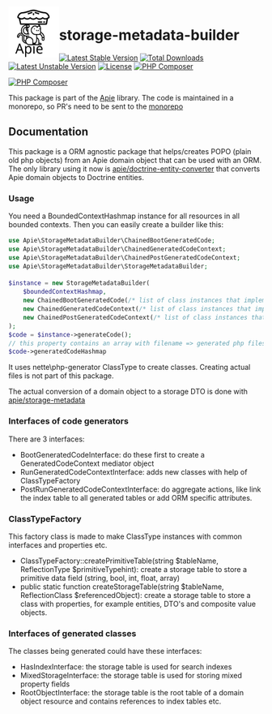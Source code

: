 <img src="https://raw.githubusercontent.com/apie-lib/apie-lib-monorepo/main/docs/apie-logo.svg" width="100px" align="left" />
<h1>storage-metadata-builder</h1>






 [![Latest Stable Version](https://poser.pugx.org/apie/storage-metadata-builder/v)](https://packagist.org/packages/apie/storage-metadata-builder) [![Total Downloads](https://poser.pugx.org/apie/storage-metadata-builder/downloads)](https://packagist.org/packages/apie/storage-metadata-builder) [![Latest Unstable Version](https://poser.pugx.org/apie/storage-metadata-builder/v/unstable)](https://packagist.org/packages/apie/storage-metadata-builder) [![License](https://poser.pugx.org/apie/storage-metadata-builder/license)](https://packagist.org/packages/apie/storage-metadata-builder) [![PHP Composer](https://apie-lib.github.io/projectCoverage/coverage-storage-metadata-builder.svg)](https://apie-lib.github.io/projectCoverage/storage-metadata-builder/index.html)  

[![PHP Composer](https://github.com/apie-lib/storage-metadata-builder/actions/workflows/php.yml/badge.svg?event=push)](https://github.com/apie-lib/storage-metadata-builder/actions/workflows/php.yml)

This package is part of the [Apie](https://github.com/apie-lib) library.
The code is maintained in a monorepo, so PR's need to be sent to the [monorepo](https://github.com/apie-lib/apie-lib-monorepo/pulls)

## Documentation
This package is a ORM agnostic package that helps/creates POPO (plain old php objects) from an Apie domain object that can be used with an ORM. The only library using it now is [apie/doctrine-entity-converter](https://github.com/apie-lib/doctrine-entity-converter) that converts Apie domain objects to Doctrine entities.

### Usage
You need a BoundedContextHashmap instance for all resources in all bounded contexts. Then you can easily create a builder like this:
```php
use Apie\StorageMetadataBuilder\ChainedBootGeneratedCode;
use Apie\StorageMetadataBuilder\ChainedGeneratedCodeContext;
use Apie\StorageMetadataBuilder\ChainedPostGeneratedCodeContext;
use Apie\StorageMetadataBuilder\StorageMetadataBuilder;

$instance = new StorageMetadataBuilder(
    $boundedContextHashmap,
    new ChainedBootGeneratedCode(/* list of class instances that implement BootGeneratedCodeInterface */),
    new ChainedGeneratedCodeContext(/* list of class instances that implement RunGeneratedCodeContextInterface */),
    new ChainedPostGeneratedCodeContext(/* list of class instances that implement PostRunGeneratedCodeContextInterface */)
);
$code = $instance->generateCode();
// this property contains an array with filename => generated php files
$code->generatedCodeHashmap
```
It uses nette\php-generator ClassType to create classes. Creating actual files is not part of this package.

The actual conversion of a domain object to a storage DTO is done with [apie/storage-metadata](https://github.com/apie-lib/storage-metadata)

### Interfaces of code generators
There are 3 interfaces:
- BootGeneratedCodeInterface: do these first to create a GeneratedCodeContext mediator object
- RunGeneratedCodeContextInterface: adds new classes with help of ClassTypeFactory
- PostRunGeneratedCodeContextInterface: do aggregate actions, like link the index table to all generated tables or add ORM specific attributes.

### ClassTypeFactory
This factory class is made to make ClassType instances with common interfaces and properties etc.

- ClassTypeFactory::createPrimitiveTable(string $tableName, ReflectionType $primitiveTypehint): create a storage table to store a primitive data field (string, bool, int, float, array)
- public static function createStorageTable(string $tableName, ReflectionClass $referencedObject): create a storage table to store a class with properties, for example entities, DTO's and composite value objects.


### Interfaces of generated classes
The classes being generated could have these interfaces:

- HasIndexInterface: the storage table is used for search indexes
- MixedStorageInterface: the storage table is used for storing mixed property fields
- RootObjectInterface: the storage table is the root table of a domain object resource and contains references to index tables etc.